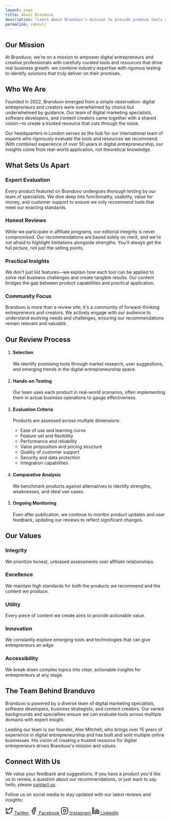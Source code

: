 ```yaml
---
layout: page
title: About Branduvo
description: "Learn about Branduvo's mission to provide premium tools and resources for digital entrepreneurs and creative professionals."
permalink: /about/
---
```



<h2 id="our-mission">Our Mission</h2>
<p>At Branduvo, we're on a mission to empower digital entrepreneurs and creative professionals with carefully curated tools and resources that drive real business growth.  we combine industry expertise with rigorous testing to identify solutions that truly deliver on their promises.</p>

<h2 id="who-we-are">Who We Are</h2>
<p>Founded in 2022, Branduvo emerged from a simple observation: digital entrepreneurs and creators were overwhelmed by choice but underwhelmed by guidance. Our team of digital marketing specialists, software developers, and content creators came together with a shared vision—to create a trusted resource that cuts through the noise.</p>
<p>Our headquarters in London serves as the hub for our international team of experts who rigorously evaluate the tools and resources we recommend. With combined experience of over 50 years in digital entrepreneurship, our insights come from real-world application, not theoretical knowledge.</p>

<h2 id="what-sets-us-apart">What Sets Us Apart</h2>
<!-- You might want to style this section as a grid, similar to "benefits-grid" in your example -->
<div class="feature-items"> <!-- Add a class for potential grid styling -->
  <div class="feature-item">
    <h3 id="expert-evaluation">Expert Evaluation</h3>
    <p>Every product featured on Branduvo undergoes thorough testing by our team of specialists. We dive deep into functionality, usability, value for money, and customer support to ensure we only recommend tools that meet our exacting standards.</p>
  </div>
  <div class="feature-item">
    <h3 id="honest-reviews">Honest Reviews</h3>
    <p>While we participate in affiliate programs, our editorial integrity is never compromised. Our recommendations are based solely on merit, and we're not afraid to highlight limitations alongside strengths. You'll always get the full picture, not just the selling points.</p>
  </div>
  <div class="feature-item">
    <h3 id="practical-insights">Practical Insights</h3>
    <p>We don't just list features—we explain how each tool can be applied to solve real business challenges and create tangible results. Our content bridges the gap between product capabilities and practical application.</p>
  </div>
  <div class="feature-item">
    <h3 id="community-focus">Community Focus</h3>
    <p>Branduvo is more than a review site; it's a community of forward-thinking entrepreneurs and creators. We actively engage with our audience to understand evolving needs and challenges, ensuring our recommendations remain relevant and valuable.</p>
  </div>
</div>

<h2 id="our-review-process">Our Review Process</h2>
<ol class="styled-list"> <!-- Add a class for styling if needed -->
  <li>
    <h4 id="selection">Selection</h4>
    <p>We identify promising tools through market research, user suggestions, and emerging trends in the digital entrepreneurship space.</p>
  </li>
  <li>
    <h4 id="hands-on-testing">Hands-on Testing</h4>
    <p>Our team uses each product in real-world scenarios, often implementing them in actual business operations to gauge effectiveness.</p>
  </li>
  <li>
    <h4 id="evaluation-criteria">Evaluation Criteria</h4>
    <p>Products are assessed across multiple dimensions:</p>
    <ul>
      <li>Ease of use and learning curve</li>
      <li>Feature set and flexibility</li>
      <li>Performance and reliability</li>
      <li>Value proposition and pricing structure</li>
      <li>Quality of customer support</li>
      <li>Security and data protection</li>
      <li>Integration capabilities</li>
    </ul>
  </li>
  <li>
    <h4 id="comparative-analysis">Comparative Analysis</h4>
    <p>We benchmark products against alternatives to identify strengths, weaknesses, and ideal use cases.</p>
  </li>
  <li>
    <h4 id="ongoing-monitoring">Ongoing Monitoring</h4>
    <p>Even after publication, we continue to monitor product updates and user feedback, updating our reviews to reflect significant changes.</p>
  </li>
</ol>

<h2 id="our-values">Our Values</h2>
<div class="value-items"> <!-- Add a class for potential grid styling -->
  <div class="value-item">
    <h3 id="integrity">Integrity</h3>
    <p>We prioritize honest, unbiased assessments over affiliate relationships.</p>
  </div>
  <div class="value-item">
    <h3 id="excellence">Excellence</h3>
    <p>We maintain high standards for both the products we recommend and the content we produce.</p>
  </div>
  <div class="value-item">
    <h3 id="utility">Utility</h3>
    <p>Every piece of content we create aims to provide actionable value.</p>
  </div>
  <div class="value-item">
    <h3 id="innovation">Innovation</h3>
    <p>We constantly explore emerging tools and technologies that can give entrepreneurs an edge.</p>
  </div>
  <div class="value-item">
    <h3 id="accessibility">Accessibility</h3>
    <p>We break down complex topics into clear, actionable insights for entrepreneurs at any stage.</p>
  </div>
</div>

<h2 id="the-team-behind-branduvo">The Team Behind Branduvo</h2>
<p>Branduvo is powered by a diverse team of digital marketing specialists, software developers, business strategists, and content creators. Our varied backgrounds and specialties ensure we can evaluate tools across multiple domains with expert insight.</p>
<p>Leading our team is our founder, Alex Mitchell, who brings over 15 years of experience in digital entrepreneurship and has built and sold multiple online businesses. His vision of creating a trusted resource for digital entrepreneurs drives Branduvo's mission and values.</p>

<h2 id="connect-with-us">Connect With Us</h2>
<p>We value your feedback and suggestions. If you have a product you'd like us to review, a question about our recommendations, or just want to say hello, please <a href="mailto:contact@branduvo.com">contact us</a>. <!-- Replace with your actual contact email or link to contact page --> </p>
<p>Follow us on social media to stay updated with our latest reviews and insights:</p>
<div class="social-links">
  <a href="https://twitter.com/branduvo" target="_blank" rel="noopener noreferrer" aria-label="Branduvo on Twitter">
    <svg xmlns="http://www.w3.org/2000/svg" width="24" height="24" viewBox="0 0 24 24" fill="none" stroke="currentColor" stroke-width="2" stroke-linecap="round" stroke-linejoin="round" class="feather feather-twitter"><path d="M23 3a10.9 10.9 0 0 1-3.14 1.53 4.48 4.48 0 0 0-7.86 3v1A10.66 10.66 0 0 1 3 4s-4 9 5 13a11.64 11.64 0 0 1-7 2c9 5 20 0 20-11.5a4.5 4.5 0 0 0-.08-.83A7.72 7.72 0 0 0 23 3z"></path></svg>
    <span>Twitter</span>
  </a>
  
  <a href="https://facebook.com/branduvo" target="_blank" rel="noopener noreferrer" aria-label="Branduvo on Facebook">
    <svg xmlns="http://www.w3.org/2000/svg" width="24" height="24" viewBox="0 0 24 24" fill="none" stroke="currentColor" stroke-width="2" stroke-linecap="round" stroke-linejoin="round" class="feather feather-facebook"><path d="M18 2h-3a5 5 0 0 0-5 5v3H7v4h3v8h4v-8h3l1-4h-4V7a1 1 0 0 1 1-1h3z"></path></svg>
    <span>Facebook</span>
  </a>
  
  <a href="https://instagram.com/branduvo" target="_blank" rel="noopener noreferrer" aria-label="Branduvo on Instagram">
    <svg xmlns="http://www.w3.org/2000/svg" width="24" height="24" viewBox="0 0 24 24" fill="none" stroke="currentColor" stroke-width="2" stroke-linecap="round" stroke-linejoin="round" class="feather feather-instagram"><rect x="2" y="2" width="20" height="20" rx="5" ry="5"></rect><path d="M16 11.37A4 4 0 1 1 12.63 8 4 4 0 0 1 16 11.37z"></path><line x1="17.5" y1="6.5" x2="17.51" y2="6.5"></line></svg>
    <span>Instagram</span>
  </a>
  
  <a href="https://linkedin.com/company/branduvo" target="_blank" rel="noopener noreferrer" aria-label="Branduvo on LinkedIn">
    <svg xmlns="http://www.w3.org/2000/svg" width="24" height="24" viewBox="0 0 24 24" fill="none" stroke="currentColor" stroke-width="2" stroke-linecap="round" stroke-linejoin="round" class="feather feather-linkedin"><path d="M16 8a6 6 0 0 1 6 6v7h-4v-7a2 2 0 0 0-2-2 2 2 0 0 0-2 2v7h-4v-7a6 6 0 0 1 6-6z"></path><rect x="2" y="9" width="4" height="12"></rect><circle cx="4" cy="4" r="2"></circle></svg>
    <span>LinkedIn</span>
  </a>
</div>

